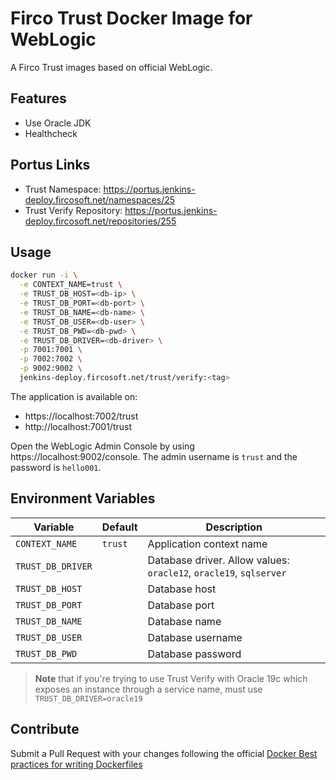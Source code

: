 # Firco Trust Docker Image for WebLogic

A Firco Trust images based on official WebLogic.

## Features

- Use Oracle JDK
- Healthcheck

## Portus Links

  - Trust Namespace: https://portus.jenkins-deploy.fircosoft.net/namespaces/25
  - Trust Verify Repository: https://portus.jenkins-deploy.fircosoft.net/repositories/255

## Usage

```sh
docker run -i \
  -e CONTEXT_NAME=trust \
  -e TRUST_DB_HOST=<db-ip> \
  -e TRUST_DB_PORT=<db-port> \
  -e TRUST_DB_NAME=<db-name> \
  -e TRUST_DB_USER=<db-user> \
  -e TRUST_DB_PWD=<db-pwd> \
  -e TRUST_DB_DRIVER=<db-driver> \
  -p 7001:7001 \
  -p 7002:7002 \
  -p 9002:9002 \
  jenkins-deploy.fircosoft.net/trust/verify:<tag>
```

The application is available on:

- https://localhost:7002/trust
- http://localhost:7001/trust

Open the WebLogic Admin Console by using https://localhost:9002/console.
The admin username is `trust` and the password is `hello001`.

## Environment Variables

| Variable          | Default | Description                                                         |
|-------------------|---------|---------------------------------------------------------------------|
| `CONTEXT_NAME`    | `trust` | Application context name                                            |
| `TRUST_DB_DRIVER` |         | Database driver. Allow values: `oracle12`, `oracle19`, `sqlserver`  |
| `TRUST_DB_HOST`   |         | Database host                                                       |
| `TRUST_DB_PORT`   |         | Database port                                                       |
| `TRUST_DB_NAME`   |         | Database name                                                       |
| `TRUST_DB_USER`   |         | Database username                                                   |
| `TRUST_DB_PWD`    |         | Database password                                                   |

> **Note** that if you're trying to use Trust Verify with Oracle 19c which
  exposes an instance through a service name, must use `TRUST_DB_DRIVER=oracle19`

## Contribute

Submit a Pull Request with your changes following the official
[Docker Best practices for writing Dockerfiles](https://docs.docker.com/develop/develop-images/dockerfile_best-practices/)
